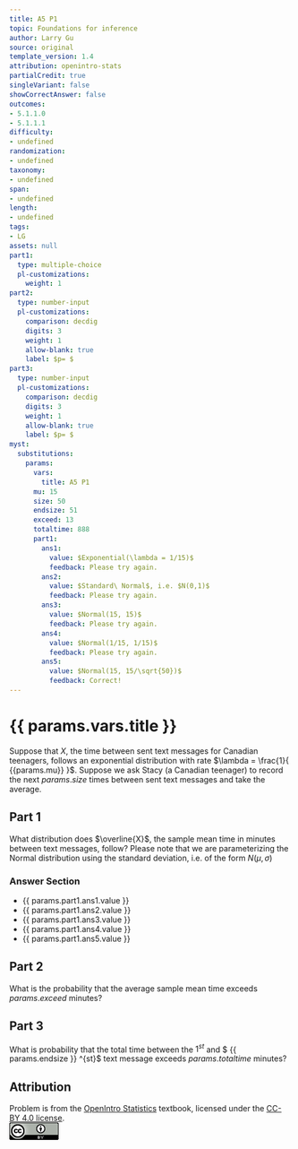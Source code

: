 ```yaml
---
title: A5 P1
topic: Foundations for inference
author: Larry Gu
source: original
template_version: 1.4
attribution: openintro-stats
partialCredit: true
singleVariant: false
showCorrectAnswer: false
outcomes:
- 5.1.1.0
- 5.1.1.1
difficulty:
- undefined
randomization:
- undefined
taxonomy:
- undefined
span:
- undefined
length:
- undefined
tags:
- LG
assets: null
part1:
  type: multiple-choice
  pl-customizations:
    weight: 1
part2:
  type: number-input
  pl-customizations:
    comparison: decdig
    digits: 3
    weight: 1
    allow-blank: true
    label: $p= $
part3:
  type: number-input
  pl-customizations:
    comparison: decdig
    digits: 3
    weight: 1
    allow-blank: true
    label: $p= $
myst:
  substitutions:
    params:
      vars:
        title: A5 P1
      mu: 15
      size: 50
      endsize: 51
      exceed: 13
      totaltime: 888
      part1:
        ans1:
          value: $Exponential(\lambda = 1/15)$
          feedback: Please try again.
        ans2:
          value: $Standard\ Normal$, i.e. $N(0,1)$
          feedback: Please try again.
        ans3:
          value: $Normal(15, 15)$
          feedback: Please try again.
        ans4:
          value: $Normal(1/15, 1/15)$
          feedback: Please try again.
        ans5:
          value: $Normal(15, 15/\sqrt{50})$
          feedback: Correct!
---
```

# {{ params.vars.title }}
Suppose that $X$, the time between sent text messages for Canadian teenagers, follows an exponential distribution with rate $\lambda = \frac{1}{ {{params.mu}} }$. Suppose we ask Stacy (a Canadian teenager) to record the next ${{params.size}}$ times between sent text messages and take the average.

## Part 1

What distribution does $\overline{X}$, the sample mean time in minutes between text messages, follow? Please note that we are parameterizing the Normal distribution using the standard deviation, i.e. of the form $N(\mu, \sigma)$

### Answer Section

- {{ params.part1.ans1.value }}
- {{ params.part1.ans2.value }}
- {{ params.part1.ans3.value }}
- {{ params.part1.ans4.value }}
- {{ params.part1.ans5.value }}

## Part 2

What is the probability that the average sample mean time exceeds ${{params.exceed}}$ minutes?

## Part 3

What is probability that the total time between the $1^{st}$ and $ {{ params.endsize }} ^{st}$ text message exceeds ${{ params.totaltime }}$ minutes?

## Attribution

Problem is from the [OpenIntro Statistics](https://openintro.org/book/os/) textbook, licensed under the [CC-BY 4.0 license](https://creativecommons.org/licenses/by/4.0/).<br>![Image representing the Creative Commons 4.0 BY license.](https://raw.githubusercontent.com/firasm/bits/master/by.png)